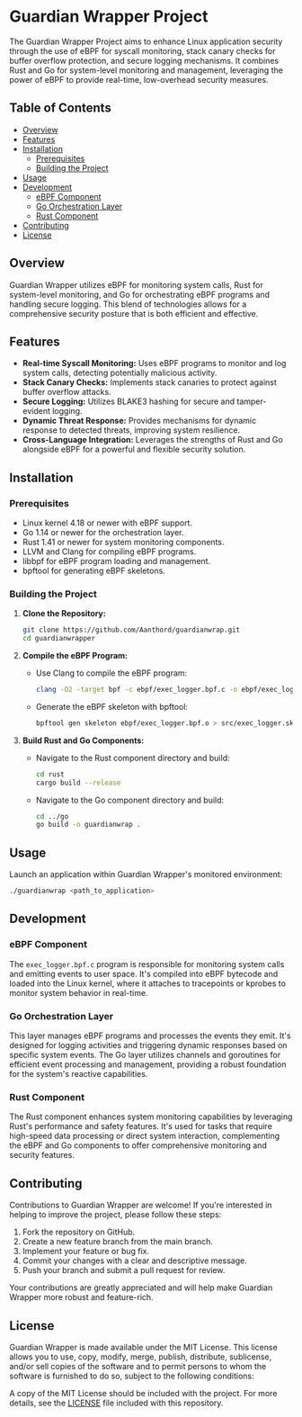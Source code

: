 # Guardian Wrapper Project

The Guardian Wrapper Project aims to enhance Linux application security through the use of eBPF for syscall monitoring, stack canary checks for buffer overflow protection, and secure logging mechanisms. It combines Rust and Go for system-level monitoring and management, leveraging the power of eBPF to provide real-time, low-overhead security measures.

## Table of Contents

- [Overview](#overview)
- [Features](#features)
- [Installation](#installation)
  - [Prerequisites](#prerequisites)
  - [Building the Project](#building-the-project)
- [Usage](#usage)
- [Development](#development)
  - [eBPF Component](#ebpf-component)
  - [Go Orchestration Layer](#go-orchestration-layer)
  - [Rust Component](#rust-component)
- [Contributing](#contributing)
- [License](#license)

## Overview

Guardian Wrapper utilizes eBPF for monitoring system calls, Rust for system-level monitoring, and Go for orchestrating eBPF programs and handling secure logging. This blend of technologies allows for a comprehensive security posture that is both efficient and effective.

## Features

- **Real-time Syscall Monitoring:** Uses eBPF programs to monitor and log system calls, detecting potentially malicious activity.
- **Stack Canary Checks:** Implements stack canaries to protect against buffer overflow attacks.
- **Secure Logging:** Utilizes BLAKE3 hashing for secure and tamper-evident logging.
- **Dynamic Threat Response:** Provides mechanisms for dynamic response to detected threats, improving system resilience.
- **Cross-Language Integration:** Leverages the strengths of Rust and Go alongside eBPF for a powerful and flexible security solution.

## Installation

### Prerequisites

- Linux kernel 4.18 or newer with eBPF support.
- Go 1.14 or newer for the orchestration layer.
- Rust 1.41 or newer for system monitoring components.
- LLVM and Clang for compiling eBPF programs.
- libbpf for eBPF program loading and management.
- bpftool for generating eBPF skeletons.

### Building the Project

1. **Clone the Repository:**
    ```bash
    git clone https://github.com/Aanthord/guardianwrap.git
    cd guardianwrapper
    ```

2. **Compile the eBPF Program:**
    - Use Clang to compile the eBPF program:
        ```bash
        clang -O2 -target bpf -c ebpf/exec_logger.bpf.c -o ebpf/exec_logger.bpf.o
        ```
    - Generate the eBPF skeleton with bpftool:
        ```bash
        bpftool gen skeleton ebpf/exec_logger.bpf.o > src/exec_logger.skel.h
        ```

3. **Build Rust and Go Components:**
    - Navigate to the Rust component directory and build:
        ```bash
        cd rust
        cargo build --release
        ```
    - Navigate to the Go component directory and build:
        ```bash
        cd ../go
        go build -o guardianwrap .
        ```

## Usage

Launch an application within Guardian Wrapper's monitored environment:
```bash
./guardianwrap <path_to_application>
```
## Development

### eBPF Component

The `exec_logger.bpf.c` program is responsible for monitoring system calls and emitting events to user space. It's compiled into eBPF bytecode and loaded into the Linux kernel, where it attaches to tracepoints or kprobes to monitor system behavior in real-time.

### Go Orchestration Layer

This layer manages eBPF programs and processes the events they emit. It's designed for logging activities and triggering dynamic responses based on specific system events. The Go layer utilizes channels and goroutines for efficient event processing and management, providing a robust foundation for the system's reactive capabilities.

### Rust Component

The Rust component enhances system monitoring capabilities by leveraging Rust's performance and safety features. It's used for tasks that require high-speed data processing or direct system interaction, complementing the eBPF and Go components to offer comprehensive monitoring and security features.

## Contributing

Contributions to Guardian Wrapper are welcome! If you're interested in helping to improve the project, please follow these steps:

1. Fork the repository on GitHub.
2. Create a new feature branch from the main branch.
3. Implement your feature or bug fix.
4. Commit your changes with a clear and descriptive message.
5. Push your branch and submit a pull request for review.

Your contributions are greatly appreciated and will help make Guardian Wrapper more robust and feature-rich.

## License

Guardian Wrapper is made available under the MIT License. This license allows you to use, copy, modify, merge, publish, distribute, sublicense, and/or sell copies of the software and to permit persons to whom the software is furnished to do so, subject to the following conditions:

A copy of the MIT License should be included with the project. For more details, see the [LICENSE](LICENSE) file included with this repository.
